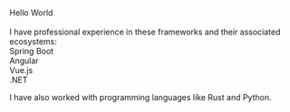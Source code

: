 ###

<p align="left">Hello World<br><br>I have professional experience in these frameworks and their associated ecosystems:<br>Spring Boot<br>Angular<br>Vue.js<br>.NET</p>

<p align="left">I have also worked with programming languages like Rust and Python.</p>

###
